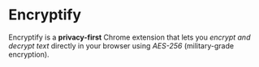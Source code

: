 # Encryptify
Encryptify is a **privacy-first** Chrome extension that lets you *encrypt and decrypt text* directly in your browser using *AES-256* (military-grade encryption).
